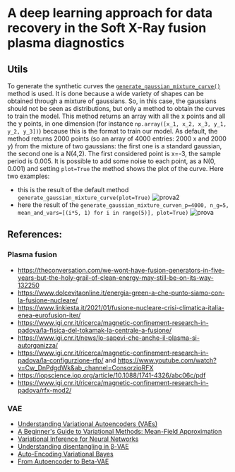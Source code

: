 # A deep learning approach for data recovery in the Soft X-Ray fusion plasma diagnostics

## Utils
To generate the synthetic curves the [`generate_gaussian_mixture_curve()`](https://github.com/nicolagulmini/RFX_HunchColab/blob/master/utils.py) method is used. It is done because a wide variety of shapes can be obtained through a mixture of gaussians. So, in this case, the gaussians should not be seen as distributions, but only a method to obtain the curves to train the model. This method returns an array with all the x points and all the y points, in one dimension (for instance `np.array([x_1, x_2, x_3, y_1, y_2, y_3])`) because this is the format to train our model. As default, the method returns 2000 points (so an array of 4000 entries: 2000 x and 2000 y) from the mixture of two gaussians: the first one is a standard gaussian, the second one is a N(4,2). The first considered point is x=-3, the sample period is 0.005. It is possible to add some noise to each point, as a N(0, 0.001) and setting `plot=True` the method shows the plot of the curve. Here two examples:
- this is the result of the default method `generate_gaussian_mixture_curve(plot=True)`
![prova2](https://user-images.githubusercontent.com/62892813/135228081-17cc5094-64be-4c84-8f8f-ec864ff421f4.png)
- here the result of the `generate_gaussian_mixture_curven_p=4000, n_g=5, mean_and_vars=[(i*5, 1) for i in range(5)], plot=True)` 
![prova](https://user-images.githubusercontent.com/62892813/135228089-ee04c574-155d-4340-80d9-3d51aed6fa4a.png)


## References:
### Plasma fusion
- https://theconversation.com/we-wont-have-fusion-generators-in-five-years-but-the-holy-grail-of-clean-energy-may-still-be-on-its-way-132250
- https://www.dolcevitaonline.it/energia-green-a-che-punto-siamo-con-la-fusione-nucleare/
- https://www.linkiesta.it/2021/01/fusione-nucleare-crisi-climatica-italia-enea-eurofusion-iter/
- https://www.igi.cnr.it/ricerca/magnetic-confinement-research-in-padova/la-fisica-del-tokamak-la-centrale-a-fusione/
- https://www.igi.cnr.it/news/lo-sapevi-che-anche-il-plasma-si-autorganizza/
- https://www.igi.cnr.it/ricerca/magnetic-confinement-research-in-padova/la-configurzione-rfp/ and https://www.youtube.com/watch?v=Cw_DnPdgdWk&ab_channel=ConsorzioRFX
- https://iopscience.iop.org/article/10.1088/1741-4326/abc06c/pdf
- https://www.igi.cnr.it/ricerca/magnetic-confinement-research-in-padova/rfx-mod2/
### VAE
- [Understanding Variational Autoencoders (VAEs)](https://towardsdatascience.com/understanding-variational-autoencoders-vaes-f70510919f73)
- [A Beginner's Guide to Variational Methods: Mean-Field Approximation](https://blog.evjang.com/2016/08/variational-bayes.html)
- [Variational Inference for Neural Networks](https://towardsdatascience.com/variational-inference-for-neural-networks-a4b5cf72b24)
- [Understanding disentangling in β-VAE](https://arxiv.org/pdf/1804.03599.pdf)
- [Auto-Encoding Variational Bayes](https://arxiv.org/pdf/1312.6114.pdf)
- [From Autoencoder to Beta-VAE](https://lilianweng.github.io/lil-log/2018/08/12/from-autoencoder-to-beta-vae.html)
